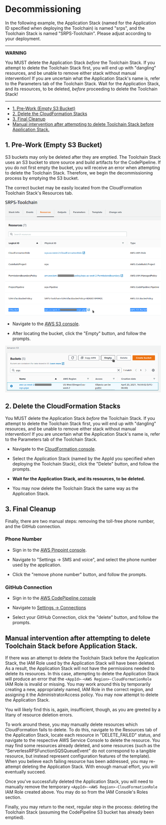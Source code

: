 # Decommissioning 

In the following example, the Application Stack (named for the Application ID specified when deploying the Toolchain) is named "srps", and the Toolchain Stack is named "SRPS-Toolchain". Please adjust according to your deployment.

---
**WARNING**

You MUST delete the Application Stack *before* the Toolchain Stack. If you attempt to delete the Toolchain Stack first, you will end up with "dangling" resources, and be unable to remove either stack without manual intervention! If you are uncertain what the Application Stack's name is, refer to the Parameters tab of the Toolchain Stack. Wait for the Application Stack, and its resources, to be deleted, *before* proceeding to delete the Toolchain Stack!

---

<!-- MarkdownTOC autolink="true" levels="1,2" -->

- [1. Pre-Work \(Empty S3 Bucket\)](#1-pre-work-empty-s3-bucket)
- [2. Delete the CloudFormation Stacks](#2-delete-the-cloudformation-stacks)
- [3. Final Cleanup](#3-final-cleanup)
- [Manual intervention after attempting to delete Toolchain Stack before Application Stack.](#manual-intervention-after-attempting-to-delete-toolchain-stack-before-application-stack)

<!-- /MarkdownTOC -->

## 1. Pre-Work (Empty S3 Bucket)

S3 buckets may only be deleted after they are emptied. The Toolchain Stack uses an S3 bucket to store source and build artifacts for the CodePipeline. If you do not first empty the bucket, you will receive an error when attempting to delete the Toolchain Stack. Therefore, we begin the decommissioning process by emptying the S3 bucket.

The correct bucket may be easily located from the CloudFormation Toolchain Stack's Resources tab.

![S3 Bucket](images/Decomm_S3Bucket.png)

- Navigate to the [AWS S3 console](https://console.aws.amazon.com/s3/home).

- After locating the bucket, click the "Empty" button, and follow the prompts.

![S3 Bucket, Empty Button](images/Decomm_S3Bucket-EmptyButton.png)

## 2. Delete the CloudFormation Stacks

You MUST delete the Application Stack *before* the Toolchain Stack. If you attempt to delete the Toolchain Stack first, you will end up with "dangling" resources, and be unable to remove either stack without manual intervention! If you are uncertain what the Application Stack's name is, refer to the Parameters tab of the Toolchain Stack.

- Navigate to the [CloudFormation console](https://console.aws.amazon.com/cloudformation/home).

- Select the Application Stack (named by the AppId you specified when deploying the Toolchain Stack), click the "Delete" button, and follow the prompts.

- **Wait for the Application Stack, and its resources, to be deleted.**

- You may now delete the Toolchain Stack the same way as the Application Stack.

## 3. Final Cleanup

Finally, there are two manual steps: removing the toll-free phone number, and the GitHub connection.

### Phone Number

- Sign in to the [AWS Pinpoint console](https://console.aws.amazon.com/pinpoint/home).

- Navigate to "Settings -> SMS and voice", and select the phone number used by the application.

- Click the "remove phone number" button, and follow the prompts.

### GitHub Connection

- Sign in to the [AWS CodePipeline console](https://console.aws.amazon.com/codesuite/codepipeline/home)

- Navigate to [Settings -> Connections](https://console.aws.amazon.com/codesuite/settings/connections)

- Select your GitHub Connection, click the "delete" button, and follow the prompts.


## Manual intervention after attempting to delete Toolchain Stack before Application Stack.

If there was an attempt to delete the Toolchain Stack before the Application Stack, the IAM Role used by the Application Stack will have been deleted. As a result, the Application Stack will not have the permissions needed to delete its resources. In this case, attempting to delete the Application Stack will produce an error that the `<AppId>-<AWS Region>-CloudFormationRole` IAM Role is invalid or missing. You may work around this by temporarily creating a new, appropriately named, IAM Role in the correct region, and assigning it the AdministratorAccess policy. You may now attempt to delete the Application Stack.

You will likely find this is, again, insufficient, though, as you are greeted by a litany of resource deletion errors.

To work around these, you may manually delete resources which CloudFormation fails to delete. To do this, navigate to the Resources tab of the Application Stack, locate each resource in "DELETE_FAILED" status, and navigate to the respective AWS Service Console to delete the resource. You may find some resources already deleted, and some resources (such as the "ServerlessRPSFunctionSQSQueueEvent" do not correspond to a tangible resource, but instead represent configuration features of the template). When you believe each failing resource has been addressed, you may re-attempt deleting the Application Stack. With enough manual effort, you will eventually succeed.

Once you've successfully deleted the Application Stack, you will need to manually remove the temporary `<AppId>-<AWS Region>-CloudFormationRole` IAM Role created above. You may do so from the IAM Console's Roles section.

Finally, you may return to the next, regular step in the process: deleting the Toolchain Stack (assuming the CodePipeline S3 bucket has already been emptied).

